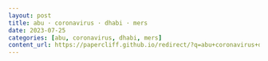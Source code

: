 ```yaml
---
layout: post
title: abu · coronavirus · dhabi · mers
date: 2023-07-25
categories: [abu, coronavirus, dhabi, mers]
content_url: https://papercliff.github.io/redirect/?q=abu+coronavirus+dhabi+mers&tbs=cdr:1,cd_min:7/24/2023,cd_max:7/26/2023
---
```

